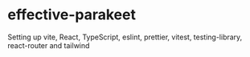 # effective-parakeet
Setting up vite, React, TypeScript, eslint, prettier, vitest, testing-library, react-router and tailwind
